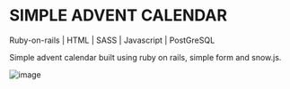 # SIMPLE ADVENT CALENDAR

 Ruby-on-rails | HTML | SASS | Javascript | PostGreSQL

Simple advent calendar built using ruby on rails, simple form and snow.js. 

![image](https://user-images.githubusercontent.com/66081334/142741594-c9970429-0e7b-4579-98ae-9bf846480403.png)
